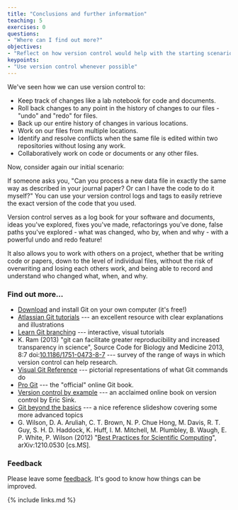 ```yaml
---
title: "Conclusions and further information"
teaching: 5
exercises: 0
questions:
- "Where can I find out more?"
objectives:
- "Reflect on how version control would help with the starting scenario"
keypoints:
- "Use version control whenever possible"
---
```



We've seen how we can use version control to:

* Keep track of changes like a lab notebook for code and documents.
* Roll back changes to any point in the history of changes to our files - "undo" and
  "redo" for files.
* Back up our entire history of changes in various locations.
* Work on our files from multiple locations.
* Identify and resolve conflicts when the same file is edited within two
  repositories without losing any work.
* Collaboratively work on code or documents or any other files.

Now, consider again our initial scenario:

If someone asks you, "Can you process a new data file in exactly the same
way as described in your journal paper? Or can I have the code to do it myself?"
You can use your version control logs and tags to easily retrieve the exact
version of the code that you used.

Version control serves as a log book for your software and documents, ideas
you've explored, fixes you've made, refactorings you've done, false paths
you've explored - what was changed, who by, when and why - with a powerful undo
and redo feature!

It also allows you to work with others on a project, whether that be writing
code or papers, down to the level of individual files, without the risk of
overwriting and losing each others work, and being able to record and
understand who changed what, when, and why.

### Find out more...

* [Download](https://git-scm.com/downloads) and install Git on your own computer (it's free!)
* [Atlassian Git tutorials](https://www.atlassian.com/git/tutorials/) --- an
excellent resource with clear explanations and illustrations
* [Learn Git branching](https://learngitbranching.js.org/) --- interactive, visual tutorials
* K. Ram  (2013) "git can facilitate greater reproducibility and increased
transparency in science", Source Code for Biology and Medicine 2013, 8:7
doi:[10.1186/1751-0473-8-7](http://dx.doi.org/10.1186/1751-0473-8-7) --- survey
of the range of ways in which version control can help research.
* [Visual Git Reference](http://marklodato.github.com/visual-git-guide/index-en.html)
  --- pictorial representations of what Git commands do
* [Pro Git](http://git-scm.com/book) --- the "official" online Git book.
* [Version control by example](http://www.ericsink.com/vcbe/) --- an acclaimed online book
on version control by Eric Sink.
* [Git beyond the basics](https://speakerdeck.com/zakkak/git-beyond-the-basics) --- a nice
  reference
slideshow covering some more advanced topics
* G. Wilson, D. A. Aruliah, C. T. Brown, N. P. Chue
Hong, M. Davis, R. T. Guy, S. H. D. Haddock, K. Huff, I. M. Mitchell, M.
Plumbley, B. Waugh, E. P. White, P. Wilson (2012) "[Best Practices for
Scientific Computing](http://arxiv.org/abs/1210.0530)", arXiv:1210.0530
[cs.MS].

### Feedback
Please leave some [feedback](https://docs.google.com/forms/d/e/1FAIpQLSdfpd8QuG9SPAehY5PBJ7AQdbH_eQcDL0UNbS2Oqs6960BTww/viewform?usp=pp_url&entry.1427428485&entry.1759822899&entry.1444288709=Version+control+with+Git+and+GitHub&entry.1409009513&entry.160472735&entry.2083518247&entry.9232415://docs.google.com/forms/d/e/1FAIpQLSdfpd8QuG9SPAehY5PBJ7AQdbH_eQcDL0UNbS2Oqs6960BTww/viewform?usp=pp_url&entry.1427428485&entry.1759822899&entry.1444288709=Version+control+with+Git+and+GitHub&entry.1409009513&entry.160472735&entry.2083518247&entry.92324155).
It's good to know how things can be improved.

{% include links.md %}
